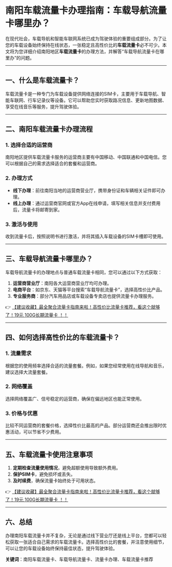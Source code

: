 # 南阳车载流量卡办理指南：车载导航流量卡哪里办？

在现代社会，车载导航和智能车联网系统已成为驾驶体验的重要组成部分。为了让您的车载设备始终保持在线状态，一张稳定且高性价比的**车载流量卡**必不可少。本文将为您详细介绍南阳地区**车载流量卡**的办理方法，并解答“车载导航流量卡在哪里办”的问题。

---

## 一、什么是车载流量卡？

车载流量卡是一种专门为车载设备提供网络连接的SIM卡，主要用于车载导航、智能车联网、行车记录仪等设备。它可以帮助您实时获取路况信息、更新地图数据、享受在线音乐等服务，提升驾驶体验。

---

## 二、南阳车载流量卡办理流程

### 1. 选择合适的运营商
南阳地区提供车载流量卡服务的运营商主要有中国移动、中国联通和中国电信。您可以根据自己的需求选择适合的套餐和运营商。

### 2. 办理方式
- **线下办理**：前往南阳当地的运营商营业厅，携带身份证和车辆相关证件即可办理。
- **线上办理**：通过运营商官网或官方App在线申请，填写相关信息并支付费用后，流量卡将邮寄到家。

### 3. 激活与使用
收到流量卡后，按照说明书进行激活，并将其插入车载设备的SIM卡槽即可使用。

---

## 三、车载导航流量卡哪里办？

车载导航流量卡的办理地点与普通车载流量卡相同，您可以通过以下方式获取：
1. **运营商营业厅**：南阳各大运营商营业厅均可办理。
2. **电商平台**：如京东、天猫等平台搜索“车载导航流量卡”，选择高性价比产品。
3. **专业服务商**：部分汽车用品店或车载设备专卖店也提供流量卡办理服务。

👉 [【建议收藏】最全聚合流量卡指南来啦！高性价比流量卡推荐，看这个就够了！19元 100G长期流量卡 ！！](https://bit.ly/Liuliangka)

---

## 四、如何选择高性价比的车载流量卡？

### 1. 流量需求
根据您的使用频率选择合适的流量套餐。例如，如果您经常使用在线导航和音乐，建议选择大流量套餐。

### 2. 网络覆盖
选择网络覆盖广、信号稳定的运营商，确保在偏远地区也能正常使用。

### 3. 价格与优惠
比较不同运营商的套餐价格，选择性价比最高的产品。部分运营商还会推出限时优惠活动，可以节省不少费用。

---

## 五、车载流量卡使用注意事项

1. **定期检查流量使用情况**，避免超额使用导致额外费用。
2. **保护SIM卡**，避免损坏或丢失。
3. **及时续费**，确保流量卡始终处于可用状态。

👉 [【建议收藏】最全聚合流量卡指南来啦！高性价比流量卡推荐，看这个就够了！19元 100G长期流量卡 ！！](https://bit.ly/Liuliangka)

---

## 六、总结

办理南阳车载流量卡并不复杂，无论是通过线下营业厅还是线上平台，您都可以轻松获取一张适合自己需求的车载流量卡。选择高性价比的套餐，并注意使用细节，可以让您的车载设备始终保持最佳状态，提升驾驶体验。

**关键词**：南阳车载流量卡、车载导航流量卡、流量卡办理、车载流量卡推荐
